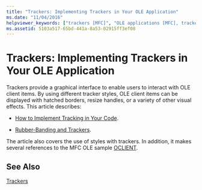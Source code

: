 ```yaml
---
title: "Trackers: Implementing Trackers in Your OLE Application"
ms.date: "11/04/2016"
helpviewer_keywords: ["trackers [MFC]", "OLE applications [MFC], trackers", "applications [OLE], trackers", "tracking OLE items [MFC]", "OLE containers [MFC], trackers", "CRectTracker class [MFC], implementing trackers"]
ms.assetid: 5103a517-65bd-441a-8a53-02915ff3ef08
---
```

# Trackers: Implementing Trackers in Your OLE Application

Trackers provide a graphical interface to enable users to interact with OLE client items. By using different tracker styles, OLE client items can be displayed with hatched borders, resize handles, or a variety of other visual effects. This article describes:

- [How to Implement Tracking in Your Code](../mfc/how-to-implement-tracking-in-your-code.md).

- [Rubber-Banding and Trackers](../mfc/rubber-banding-and-trackers.md).

The article also covers the use of styles with trackers. In addition, it makes several references to the MFC OLE sample [OCLIENT](../visual-cpp-samples.md).

## See Also

[Trackers](../mfc/trackers.md)

